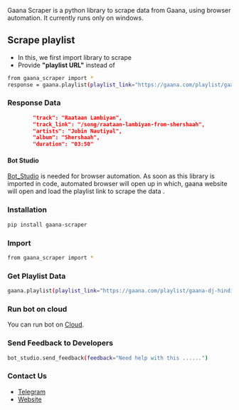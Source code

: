 Gaana Scraper is a python library to scrape data from Gaana, using browser automation. 
It currently runs only on windows.

## Scrape playlist
* In this, we first import library to scrape
* Provide **"playlist URL"** instead of 
```sh
from gaana_scraper import *
response = gaana.playlist(playlist_link="https://gaana.com/playlist/gaana-dj-hindi-top-50-1")
```

### Response Data

```json
        "track": "Raataan Lambiyan",
        "track_link": "/song/raataan-lambiyan-from-shershaah",
        "artists": "Jubin Nautiyal",
        "album": "Shershaah",
        "duration": "03:50"
```
#### Bot Studio
[Bot_Studio](https://pypi.org/project/bot_studio/) is needed for browser automation. As soon as this library is imported in code, automated browser will open up in which, gaana website will open and load the playlist link to scrape the data .


### Installation

```sh
pip install gaana-scraper
```

### Import
```sh
from gaana_scraper import *
```

### Get Playlist Data
```sh
gaana.playlist(playlist_link="https://gaana.com/playlist/gaana-dj-hindi-top-50-1")
```

### Run bot on cloud
You can run bot on [Cloud](https://datakund.com/products/gaana-scraper?_pos=1&_sid=c0391273b&_ss=r).

### Send Feedback to Developers
```sh
bot_studio.send_feedback(feedback="Need help with this ......")
```

### Contact Us
* [Telegram](https://t.me/datakund)
* [Website](https://datakund.com)

